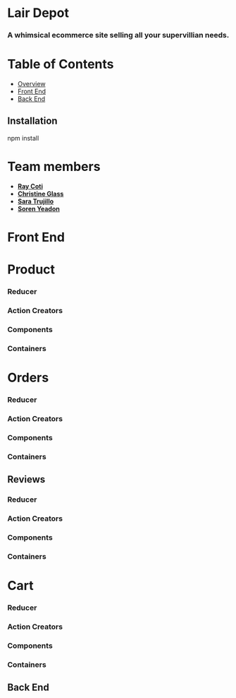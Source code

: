 # Lair Depot
### A whimsical ecommerce site selling all your supervillian needs.
# Table of Contents
* [Overview](#overview)
* [Front End](#front)
* [Back End](#back)

## Installation
npm install

# Team members
  * **[Ray Coti](https://github.com/raycoti)**
  * **[Christine Glass](https://github.com/cvglass)**
  * **[Sara Trujillo](https://github.com/saralein)**
  * **[Soren Yeadon](https://github.com/spyeadon)**



<a name = "front"/>

# Front End

# Product

### Reducer

### Action Creators

### Components

### Containers

# Orders

### Reducer

### Action Creators

### Components

### Containers

## Reviews

### Reducer

### Action Creators

### Components

### Containers

# Cart

### Reducer

### Action Creators

### Components

### Containers

<a name = "front"/>

## Back End